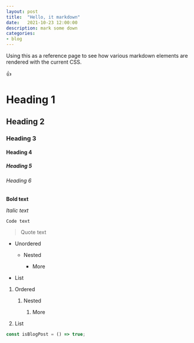 ```yaml
---
layout: post
title:  "Hello, it markdown"
date:   2021-10-23 12:00:00
description: mark some down
categories:
- blog
---
```


Using this as a reference page to see how various markdown elements are rendered with the current CSS.

:+1:

# Heading 1

## Heading 2

### Heading 3

#### Heading 4

##### Heading 5

###### Heading 6

**Bold text**

*Italic text*

`Code text`

> Quote text

* Unordered

  * Nested

    * More
* List

1. Ordered

   1. Nested

      1. More
2. List

```javascript
const isBlogPost = () => true;
```
